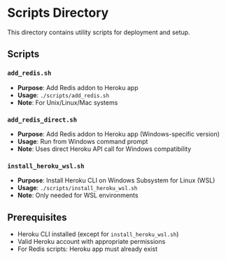 # Scripts Directory

This directory contains utility scripts for deployment and setup.

## Scripts

### `add_redis.sh`
- **Purpose**: Add Redis addon to Heroku app
- **Usage**: `./scripts/add_redis.sh`
- **Note**: For Unix/Linux/Mac systems

### `add_redis_direct.sh`
- **Purpose**: Add Redis addon to Heroku app (Windows-specific version)
- **Usage**: Run from Windows command prompt
- **Note**: Uses direct Heroku API call for Windows compatibility

### `install_heroku_wsl.sh`
- **Purpose**: Install Heroku CLI on Windows Subsystem for Linux (WSL)
- **Usage**: `./scripts/install_heroku_wsl.sh`
- **Note**: Only needed for WSL environments

## Prerequisites

- Heroku CLI installed (except for `install_heroku_wsl.sh`)
- Valid Heroku account with appropriate permissions
- For Redis scripts: Heroku app must already exist